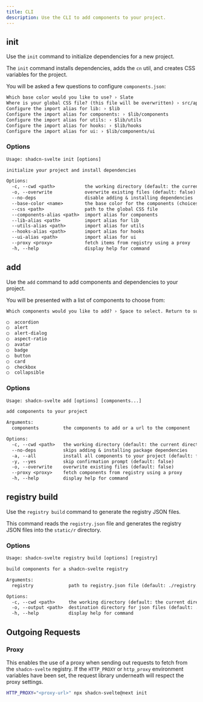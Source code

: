 ```yaml
---
title: CLI
description: Use the CLI to add components to your project.
---
```


<script>
	import PMExecute from "$lib/components/pm-execute.svelte";
</script>

## init

Use the `init` command to initialize dependencies for a new project.

The `init` command installs dependencies, adds the `cn` util, and creates CSS variables for the project.

<PMExecute command="shadcn-svelte@next init" />

You will be asked a few questions to configure `components.json`:

```txt showLineNumbers
Which base color would you like to use? › Slate
Where is your global CSS file? (this file will be overwritten) › src/app.css
Configure the import alias for lib: › $lib
Configure the import alias for components: › $lib/components
Configure the import alias for utils: › $lib/utils
Configure the import alias for hooks: › $lib/hooks
Configure the import alias for ui: › $lib/components/ui
```

### Options

```txt
Usage: shadcn-svelte init [options]

initialize your project and install dependencies

Options:
  -c, --cwd <path>           the working directory (default: the current directory)
  -o, --overwrite            overwrite existing files (default: false)
  --no-deps                  disable adding & installing dependencies
  --base-color <name>        the base color for the components (choices: "slate", "gray", "zinc", "neutral", "stone")
  --css <path>               path to the global CSS file
  --components-alias <path>  import alias for components
  --lib-alias <path>         import alias for lib
  --utils-alias <path>       import alias for utils
  --hooks-alias <path>       import alias for hooks
  --ui-alias <path>          import alias for ui
  --proxy <proxy>            fetch items from registry using a proxy
  -h, --help                 display help for command
```

## add

Use the `add` command to add components and dependencies to your project.

<PMExecute command="shadcn-svelte@next add [component]" />

You will be presented with a list of components to choose from:

```txt
Which components would you like to add? › Space to select. Return to submit.

◯  accordion
◯  alert
◯  alert-dialog
◯  aspect-ratio
◯  avatar
◯  badge
◯  button
◯  card
◯  checkbox
◯  collapsible
```

### Options

```txt
Usage: shadcn-svelte add [options] [components...]

add components to your project

Arguments:
  components         the components to add or a url to the component

Options:
  -c, --cwd <path>   the working directory (default: the current directory)
  --no-deps          skips adding & installing package dependencies
  -a, --all          install all components to your project (default: false)
  -y, --yes          skip confirmation prompt (default: false)
  -o, --overwrite    overwrite existing files (default: false)
  --proxy <proxy>    fetch components from registry using a proxy
  -h, --help         display help for command
```

## registry build

Use the `registry build` command to generate the registry JSON files.

<PMExecute command="shadcn-svelte@next registry build [registry.json]" />

This command reads the `registry.json` file and generates the registry JSON files into the `static/r` directory.

### Options

```txt
Usage: shadcn-svelte registry build [options] [registry]

build components for a shadcn-svelte registry

Arguments:
  registry             path to registry.json file (default: ./registry.json)

Options:
  -c, --cwd <path>     the working directory (default: the current directory)
  -o, --output <path>  destination directory for json files (default: ./static/r)
  -h, --help           display help for command
```

## Outgoing Requests

### Proxy

This enables the use of a proxy when sending out requests to fetch from the `shadcn-svelte` registry. If the `HTTP_PROXY` or `http_proxy` environment variables have been set, the request library underneath will respect the proxy settings.

```bash
HTTP_PROXY="<proxy-url>" npx shadcn-svelte@next init
```
